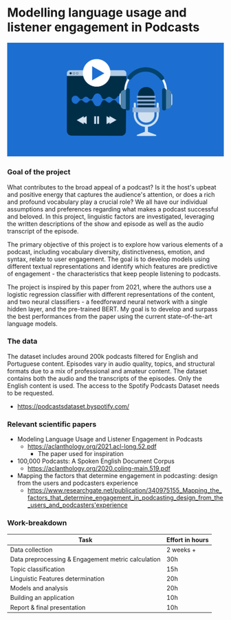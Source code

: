 # Modelling language usage and listener engagement in Podcasts

![alt text](https://github.com/ivapezo/podcast-engagement/blob/main/criacao-podcast-BR-Capterra-Header.png)


### Goal of the project

What contributes to the broad appeal of a podcast? Is it the host's upbeat and positive energy that captures the audience's attention, or does a rich and profound vocabulary play a crucial role? We all have our individual assumptions and preferences regarding what makes a podcast successful and beloved. In this project, linguistic factors are investigated, leveraging the written descriptions of the show and episode as well as the audio transcript of the episode.

The primary objective of this project is to explore how various elements of a podcast, including vocabulary diversity, distinctiveness, emotion, and syntax, relate to user engagement. The goal is to develop models using different textual representations and identify which features are predictive of engagement - the characteristics that keep people listening to podcasts.

The project is inspired by this paper from 2021, where the authors use a logistic regression classifier with different representations of the content, and two neural classifiers - a feedforward neural network with a single hidden layer, and the pre-trained BERT. 
My goal is to develop and surpass the best performances from the paper using the current state-of-the-art language models.

### The data 
The dataset includes around 200k podcasts filtered for English and Portuguese content. Episodes vary in audio quality, topics, and structural formats due to a mix of professional and amateur content. The dataset contains both the audio and the transcripts of the episodes.
Only the English content is used.
The access to the Spotify Podcasts Dataset needs to be requested.

- https://podcastsdataset.byspotify.com/


### Relevant scientific papers
* Modeling Language Usage and Listener Engagement in Podcasts
  * https://aclanthology.org/2021.acl-long.52.pdf
    * The paper used for inspiration 
* 100,000 Podcasts: A Spoken English Document Corpus
  * https://aclanthology.org/2020.coling-main.519.pdf
* Mapping the factors that determine engagement in podcasting: design from the users and podcasters experience
  * https://www.researchgate.net/publication/340975155_Mapping_the_factors_that_determine_engagement_in_podcasting_design_from_the_users_and_podcasters'experience



### Work-breakdown 

Task  | Effort in hours
------------- | -------------
Data collection | 2 weeks +
Data preprocessing & Engagement metric calculation | 30h
Topic classification | 15h
Linguistic Features determination | 20h
Models and analysis | 20h
Building an application | 10h
Report & final presentation | 10h
